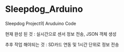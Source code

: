 # Sleepdog_Arduino

Sleepdog Project의 Aruduino Code

현재 완성 된 것 : 실시간으로 센서 정보 전송, JSON 객체 생성 

추후 작업 해야되는 것 : SD카드 연동 및 1시간 단위로 정보 전송
